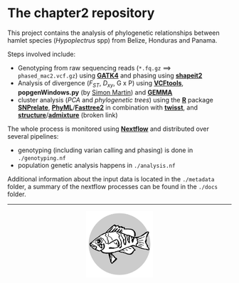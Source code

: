 # The **chapter2** repository

This project contains the analysis of phylogenetic relationships between hamlet species (*Hypoplectrus* spp) from Belize, Honduras and Panama.

Steps involved include:

- Genotyping from raw sequencing reads (`*.fq.gz` ==> `phased_mac2.vcf.gz`) using [**GATK4**](https://software.broadinstitute.org/gatk/) and phasing using [**shapeit2**](https://mathgen.stats.ox.ac.uk/genetics_software/shapeit/shapeit.html)
- Analysis of divergence (*F<sub>ST</sub>*, *D<sub>xy</sub>*, G x P) using [**VCFtools**](https://vcftools.github.io/examples.html), **popgenWindows.py** (by [Simon Martin](https://github.com/simonhmartin/genomics_general)) and [**GEMMA**](https://github.com/genetics-statistics/GEMMA)
- cluster analysis (*PCA* and *phylogenetic trees*) using the [**R**](https://cran.r-project.org/) package [**SNPrelate**](https://www.bioconductor.org/packages/release/bioc/html/SNPRelate.html), [**PhyML**](http://www.atgc-montpellier.fr/index.php?type=bn)/[**Fasttree2**](http://www.microbesonline.org/fasttree/) in combination with [**twisst**](https://github.com/simonhmartin/twisst), and [**structure**](https://web.stanford.edu/group/pritchardlab/structure.html)/[**admixture**](https://www.genetics.ucla.edu/software/admixture/index.html) (broken link)

The whole process is monitored using [**Nextflow**](https://www.nextflow.io/index.html) and distributed over several pipelines:

- genotyping (including varian calling and phasing) is done in `./genotyping.nf`
- population genetic analysis happens in `./analysis.nf`

Additional information about the input data is located in the `./metadata` folder,
a summary of the nextflow processes can be found in the `./docs` folder.

---

<center><img src="logo.svg" alt="logo" width="150"/></center>
